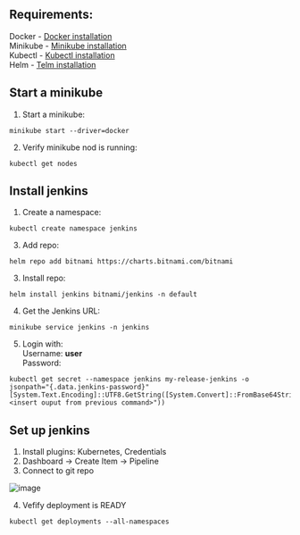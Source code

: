 ## Requirements:
Docker - [Docker installation](https://docs.docker.com/engine/install/) <br />
Minikube - [Minikube installation](https://minikube.sigs.k8s.io/docs/start/) <br />
Kubectl - [Kubectl installation](https://kubernetes.io/ru/docs/tasks/tools/install-kubectl/) <br />
Helm - [Telm installation](https://helm.sh/docs/intro/install/) <br />
## Start a minikube
1. Start a minikube:
```
minikube start --driver=docker
```
2. Verify minikube nod is running:
```
kubectl get nodes
```
## Install jenkins
1. Create a namespace:
```
kubectl create namespace jenkins
```
3. Add repo:
```
helm repo add bitnami https://charts.bitnami.com/bitnami
```
3. Install repo:
```
helm install jenkins bitnami/jenkins -n default
```
4. Get the Jenkins URL:
```
minikube service jenkins -n jenkins
```
5. Login with: <br />
   Username: **user** <br />
   Password:  <br />
```
kubectl get secret --namespace jenkins my-release-jenkins -o jsonpath="{.data.jenkins-password}"
[System.Text.Encoding]::UTF8.GetString([System.Convert]::FromBase64String("<insert ouput from previous command>"))
```
## Set up jenkins
1. Install plugins: Kubernetes, Credentials
2. Dashboard -> Create Item -> Pipeline
3. Connect to git repo
   
![image](https://github.com/skrtstsk/test-task-sber/assets/91666235/f50e860e-2cbf-49be-ae32-6818d8610cf3)

4. Vefify deployment is READY
```
kubectl get deployments --all-namespaces
```
   
